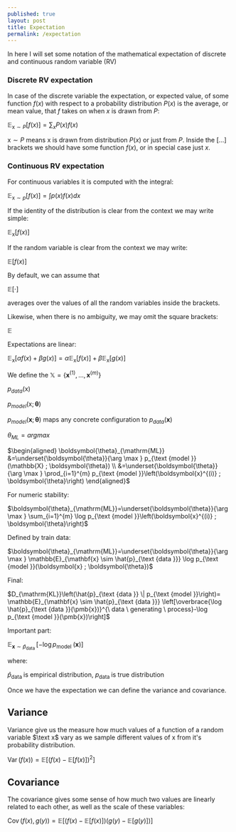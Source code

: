```yaml
---
published: true
layout: post
title: Expectation
permalink: /expectation
---
```


In here I will set some notation of the mathematical expectation of discrete and continuous random variable (RV)

### Discrete RV expectation

In case of the discrete variable the expectation, or expected value, of some function $f(x)$ with respect to a probability distribution $P(x)$ is the average, or mean value, that $f$ takes on when $x$ is drawn from $P$:

<span>

$\mathbb{E}_{\mathrm{x} \sim P} [ f(x) ]= \sum_{x} P(x) f(x)$

</span>

$\mathrm{x} \sim P$ means $\mathrm{x}$ is drawn from distribution $P(x)$ or just from $P$. Inside the $[\ldots]$ brackets we should have some function $f(x)$, or in special case just $x$.

### Continuous RV expectation

For continuous variables it is computed with the integral:

$\mathbb{E}_{\mathrm{x} \sim p}[f(x)]=\int p(x) f(x) d x$


If the identity of the distribution is clear from the context we may write simple:

$\mathbb{E}_{\mathrm{x} }[f(x)]$

If the random variable is clear from the context we may write:


$\mathbb{E}[f(x)]$


By default, we can assume that

$\mathbb{E}[\cdot]$

averages over the values of all the random variables inside the brackets. 

Likewise, when there is no ambiguity, we may omit the square brackets:

$\mathbb{E}$

Expectations are linear:

<span>

$\mathbb{E}_{\mathrm{x}}[\alpha f(x)+\beta g(x)]=\alpha \mathbb{E}_{\mathrm{x}}[f(x)]+\beta \mathbb{E}_{\mathrm{x}}[g(x)]$

</span>

We define the <span> $\mathbb X = \{{\pmb x^{(1)}}, \ldots ,{\pmb x^{(m)}}\}$ </span>

$p_{data}(\mathrm x)$

$p_{model}(\pmb {\mathrm x}; \pmb \theta)$


$p_{model}(\pmb {x}; \pmb \theta)$ maps any concrete configuration to $p_{data}(\pmb {x})$

$\theta_{ML} = arg max$


$\begin{aligned} \boldsymbol{\theta}_{\mathrm{ML}} &=\underset{\boldsymbol{\theta}}{\arg \max } p_{\text {model }}(\mathbb{X} ; \boldsymbol{\theta}) \\ &=\underset{\boldsymbol{\theta}}{\arg \max } \prod_{i=1}^{m} p_{\text {model }}\left(\boldsymbol{x}^{(i)} ; \boldsymbol{\theta}\right) \end{aligned}$


For numeric stability:

$\boldsymbol{\theta}_{\mathrm{ML}}=\underset{\boldsymbol{\theta}}{\arg \max } \sum_{i=1}^{m} \log p_{\text {model }}\left(\boldsymbol{x}^{(i)} ; \boldsymbol{\theta}\right)$

Defined by train data:

$\boldsymbol{\theta}_{\mathrm{ML}}=\underset{\boldsymbol{\theta}}{\arg \max } \mathbb{E}_{\mathbf{x} \sim \hat{p}_{\text {data }}} \log p_{\text {model }}(\boldsymbol{x} ; \boldsymbol{\theta})$

Final:

$D_{\mathrm{KL}}\left(\hat{p}_{\text {data }} \| p_{\text {model }}\right)=
\mathbb{E}_{\mathbf{x} \sim \hat{p}_{\text {data }}}
\left[\overbrace{\log \hat{p}_{\text {data }}(\pmb{x})}^{\ data \ generating \ process}-\log p_{\text {model }}(\pmb{x})\right]$

Important part: 

$\mathbb{E}_{\mathbf{x} \sim \hat{p}_{\text {data }}}\left[-\log p_{\text {model }}(\pmb{x})\right]$

where:

$\hat{p}_{\text {data }}$ is empirical distribution, ${p}_{\text {data }}$ is true distribution

Once we have the expectation we can define the variance and covariance.

## Variance


Variance give us the measure how much values of a function of a random variable $\text x$ vary as we sample different values of $\mathrm x$ from it's probability distribution.


$\operatorname{Var}(f(x))=\mathbb{E}\left[(f(x)-\mathbb{E}[f(x)])^{2}\right]$




## Covariance

The covariance gives some sense of how much two values are linearly related to each other, as well as the scale of these variables:

$\operatorname{Cov}\left(f(x), g(y)\right)=\mathbb{E}[(f(x)-\mathbb{E}[f(x)])(g(y)-\mathbb{E}[g(y)])]$